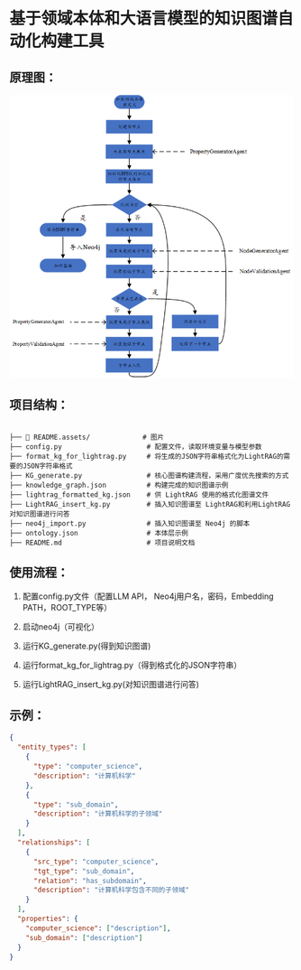 # 基于领域本体和大语言模型的知识图谱自动化构建工具

## 原理图：

![基于领域本体与大语言模型的知识图谱自动化构建方法](README.assets/基于领域本体与大语言模型的知识图谱自动化构建方法.png)

## 项目结构：

<pre><code>
├── 📁 README.assets/             # 图片
├── config.py                     # 配置文件，读取环境变量与模型参数
├── format_kg_for_lightrag.py     # 将生成的JSON字符串格式化为LightRAG的需要的JSON字符串格式
├── KG_generate.py                # 核心图谱构建流程，采用广度优先搜索的方式
├── knowledge_graph.json          # 构建完成的知识图谱示例
├── lightrag_formatted_kg.json    # 供 LightRAG 使用的格式化图谱文件
├── LightRAG_insert_kg.py         # 插入知识图谱至 LightRAG和利用LightRAG对知识图谱进行问答
├── neo4j_import.py               # 插入知识图谱至 Neo4j 的脚本
├── ontology.json                 # 本体层示例
├── README.md                     # 项目说明文档
</code></pre>
## 使用流程：

1. 配置config.py文件（配置LLM API， Neo4j用户名，密码，Embedding PATH，ROOT_TYPE等）
2. 启动neo4j（可视化）
3. 运行KG_generate.py(得到知识图谱)

4. 运行format_kg_for_lightrag.py（得到格式化的JSON字符串）
5. 运行LightRAG_insert_kg.py(对知识图谱进行问答)

## 示例：

```json
{
  "entity_types": [
    {
      "type": "computer_science",
      "description": "计算机科学"
    },
    {
      "type": "sub_domain",
      "description": "计算机科学的子领域"
    }
  ],
  "relationships": [
    {
      "src_type": "computer_science",
      "tgt_type": "sub_domain",
      "relation": "has_subdomain",
      "description": "计算机科学包含不同的子领域"
    }
  ],
  "properties": {
    "computer_science": ["description"],
    "sub_domain": ["description"]
  }
}


```

